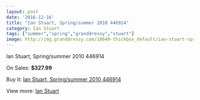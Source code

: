 ```yaml
---
layout: post
date: '2016-12-16'
title: "Ian Stuart, Spring/summer 2010 446914"
category: Ian Stuart
tags: ["summer","spring","granddressy","stuart"]
image: http://img.granddressy.com/18640-thickbox_default/ian-stuart-spring-summer-2010-446914.jpg
---
```

Ian Stuart, Spring/summer 2010 446914

On Sales: **$327.99**
<a href="https://www.granddressy.com/en/ian-stuart/17623-ian-stuart-spring-summer-2010-446914.html"><amp-img layout="responsive" width="600" height="600" src="//img.granddressy.com/18640-thickbox_default/ian-stuart-spring-summer-2010-446914.jpg" alt="Ian Stuart, Spring/summer 2010 446914 0" /></a>

Buy it: [Ian Stuart, Spring/summer 2010 446914](https://www.granddressy.com/en/ian-stuart/17623-ian-stuart-spring-summer-2010-446914.html "Ian Stuart, Spring/summer 2010 446914")

View more: [Ian Stuart](https://www.granddressy.com/en/123-ian-stuart "Ian Stuart")